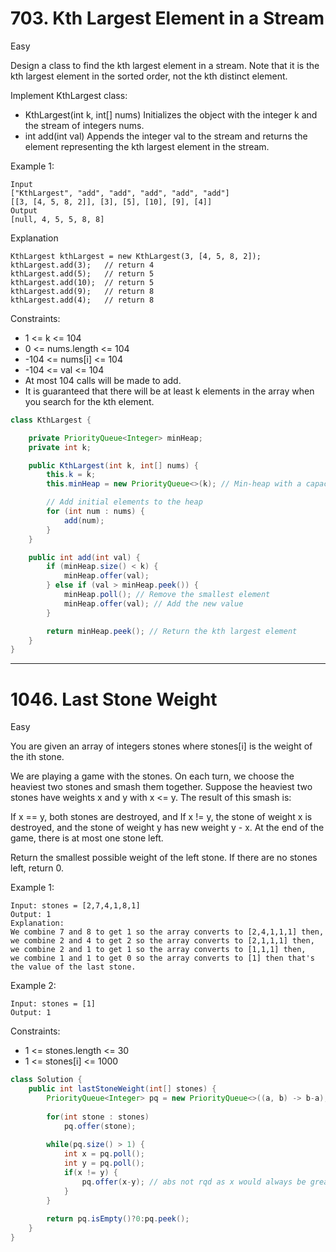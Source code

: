# 703. Kth Largest Element in a Stream
Easy

Design a class to find the kth largest element in a stream. Note that it is the kth largest element in the sorted order, not the kth distinct element.

Implement KthLargest class:

- KthLargest(int k, int[] nums) Initializes the object with the integer k and the stream of integers nums.
- int add(int val) Appends the integer val to the stream and returns the element representing the kth largest element in the stream.
 

Example 1:
```
Input
["KthLargest", "add", "add", "add", "add", "add"]
[[3, [4, 5, 8, 2]], [3], [5], [10], [9], [4]]
Output
[null, 4, 5, 5, 8, 8]
```

Explanation
```
KthLargest kthLargest = new KthLargest(3, [4, 5, 8, 2]);
kthLargest.add(3);   // return 4
kthLargest.add(5);   // return 5
kthLargest.add(10);  // return 5
kthLargest.add(9);   // return 8
kthLargest.add(4);   // return 8
 ```

Constraints:
- 1 <= k <= 104
- 0 <= nums.length <= 104
- -104 <= nums[i] <= 104
- -104 <= val <= 104
- At most 104 calls will be made to add.
- It is guaranteed that there will be at least k elements in the array when you search for the kth element.

```java
class KthLargest {

    private PriorityQueue<Integer> minHeap;
    private int k;

    public KthLargest(int k, int[] nums) {
        this.k = k;
        this.minHeap = new PriorityQueue<>(k); // Min-heap with a capacity of k

        // Add initial elements to the heap
        for (int num : nums) {
            add(num);
        }
    }

    public int add(int val) {
        if (minHeap.size() < k) {
            minHeap.offer(val);
        } else if (val > minHeap.peek()) {
            minHeap.poll(); // Remove the smallest element
            minHeap.offer(val); // Add the new value
        }

        return minHeap.peek(); // Return the kth largest element
    }
}
```
---
# 1046. Last Stone Weight
Easy

You are given an array of integers stones where stones[i] is the weight of the ith stone.

We are playing a game with the stones. On each turn, we choose the heaviest two stones and smash them together. Suppose the heaviest two stones have weights x and y with x <= y. The result of this smash is:

If x == y, both stones are destroyed, and
If x != y, the stone of weight x is destroyed, and the stone of weight y has new weight y - x.
At the end of the game, there is at most one stone left.

Return the smallest possible weight of the left stone. If there are no stones left, return 0.

 

Example 1:
```
Input: stones = [2,7,4,1,8,1]
Output: 1
Explanation: 
We combine 7 and 8 to get 1 so the array converts to [2,4,1,1,1] then,
we combine 2 and 4 to get 2 so the array converts to [2,1,1,1] then,
we combine 2 and 1 to get 1 so the array converts to [1,1,1] then,
we combine 1 and 1 to get 0 so the array converts to [1] then that's the value of the last stone.
```

Example 2:
```
Input: stones = [1]
Output: 1
 ```

Constraints:
- 1 <= stones.length <= 30
- 1 <= stones[i] <= 1000

```java
class Solution {
    public int lastStoneWeight(int[] stones) {
        PriorityQueue<Integer> pq = new PriorityQueue<>((a, b) -> b-a); // max heap, Collections.reverseOrder()
        
        for(int stone : stones)
            pq.offer(stone);
        
        while(pq.size() > 1) {
            int x = pq.poll();
            int y = pq.poll();
            if(x != y) {
                pq.offer(x-y); // abs not rqd as x would always be greater than equal to y
            }
        }
        
        return pq.isEmpty()?0:pq.peek();
    }
}
```
